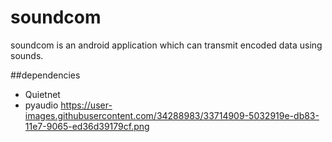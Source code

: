 # soundcom
soundcom is an android application which can transmit encoded data using sounds.

##dependencies
* Quietnet
* pyaudio
https://user-images.githubusercontent.com/34288983/33714909-5032919e-db83-11e7-9065-ed36d39179cf.png
